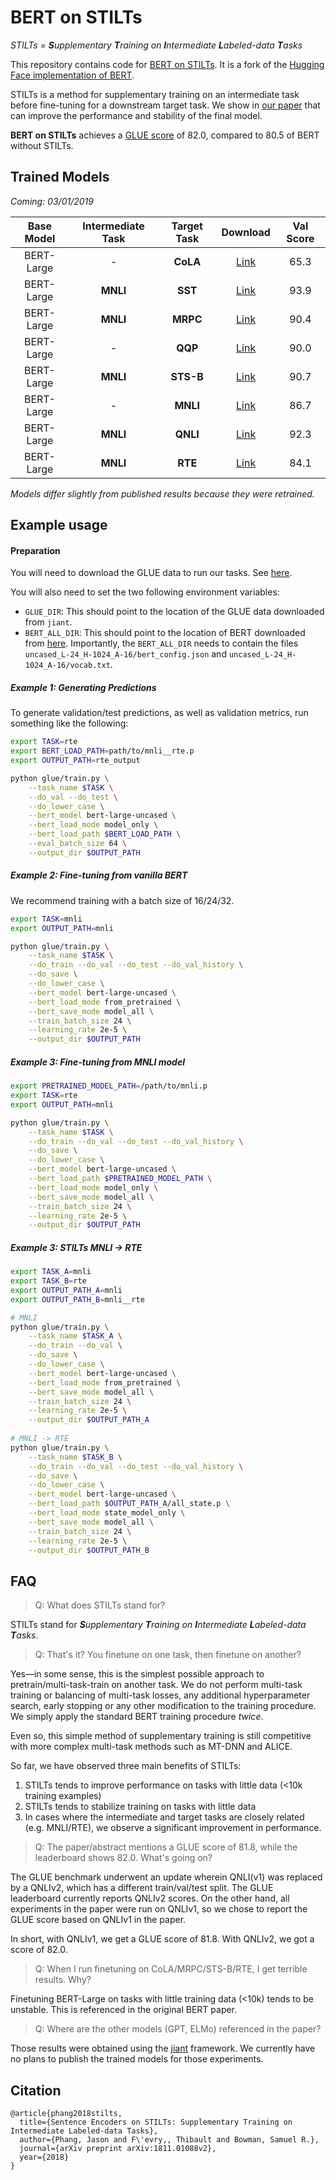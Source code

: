 # BERT on STILTs

*STILTs = **S**upplementary **T**raining on **I**ntermediate **L**abeled-data **T**asks*

This repository contains code for [BERT on STILTs](https://arxiv.org/abs/1811.01088v2). It is a fork of the [Hugging Face implementation of BERT](https://github.com/huggingface/pytorch-pretrained-BERT).

STILTs is a method for supplementary training on an intermediate task before fine-tuning for a downstream target task. We show in [our paper](https://arxiv.org/abs/1811.01088v2) that can improve the performance and stability of the final model.

**BERT on STILTs** achieves a [GLUE score](https://gluebenchmark.com/leaderboard) of 82.0, compared to 80.5 of BERT without STILTs.

## Trained Models

*Coming: 03/01/2019*

| Base Model | Intermediate Task | Target Task | Download | Val Score |
| :---: | :---: | :---: | :---: | :---: |
| BERT-Large   | -        | **CoLA**   | [Link](https://drive.google.com/file/d/1bYuvIrnYjI-22xd6koYdDlkgLMtN6Uey/view?usp=sharing) | 65.3 |
| BERT-Large   | **MNLI** | **SST**    | [Link](https://drive.google.com/file/d/1M0ubTzGO4oNC7szc6bRxMIf81iTWgAPL/view?usp=sharing) | 93.9 |
| BERT-Large   | **MNLI** | **MRPC**   | [Link](https://drive.google.com/file/d/1b0FdK-95yLk_P2ro009opSRX6GgwegGB/view?usp=sharing) | 90.4 |
| BERT-Large   | -        | **QQP**    | [Link](https://drive.google.com/file/d/1d5KMckz2txwYtE_wGL6g8591nGFw9Vid/view?usp=sharing) | 90.0 |
| BERT-Large   | **MNLI** | **STS-B**  | [Link](https://drive.google.com/file/d/1VWZbqFvM2myLoE2-uVh-KtAUmhgS9anb/view?usp=sharing) | 90.7 |
| BERT-Large   | -        | **MNLI**   | [Link](https://drive.google.com/file/d/1na4cULKs5qe9odhF0qA-x4H2ZZKXNl7N/view?usp=sharing) | 86.7 |
| BERT-Large   | **MNLI** | **QNLI**   | [Link](https://drive.google.com/file/d/1cHehR1PXxQ38UrKBdzwUCykZcKoIUeCv/view?usp=sharing) | 92.3 |
| BERT-Large   | **MNLI** | **RTE**    | [Link](https://drive.google.com/file/d/1YIYiqcBTXRCMh8gvKnGCO0mXuhR6PnKF/view?usp=sharing) | 84.1 |
 
*Models differ slightly from published results because they were retrained.*

## Example usage

#### Preparation

You will need to download the GLUE data to run our tasks. See [here](https://github.com/jsalt18-sentence-repl/jiant#downloading-data).

You will also need to set the two following environment variables:

* `GLUE_DIR`: This should point to the location of the GLUE data downloaded from `jiant`.
* `BERT_ALL_DIR`: This should point to the location of BERT downloaded from [here](https://storage.googleapis.com/bert_models/2018_10_18/uncased_L-24_H-1024_A-16.zip). Importantly, the `BERT_ALL_DIR` needs to contain the files `uncased_L-24_H-1024_A-16/bert_config.json` and `uncased_L-24_H-1024_A-16/vocab.txt`.

##### Example 1: Generating Predictions

To generate validation/test predictions, as well as validation metrics, run something like the following:

```bash
export TASK=rte
export BERT_LOAD_PATH=path/to/mnli__rte.p
export OUTPUT_PATH=rte_output

python glue/train.py \
    --task_name $TASK \
    --do_val --do_test \
    --do_lower_case \
    --bert_model bert-large-uncased \
    --bert_load_mode model_only \
    --bert_load_path $BERT_LOAD_PATH \
    --eval_batch_size 64 \
    --output_dir $OUTPUT_PATH
``` 

##### Example 2: Fine-tuning from vanilla BERT

We recommend training with a batch size of 16/24/32.

```bash
export TASK=mnli
export OUTPUT_PATH=mnli

python glue/train.py \
    --task_name $TASK \
    --do_train --do_val --do_test --do_val_history \
    --do_save \
    --do_lower_case \
    --bert_model bert-large-uncased \
    --bert_load_mode from_pretrained \
    --bert_save_mode model_all \
    --train_batch_size 24 \
    --learning_rate 2e-5 \
    --output_dir $OUTPUT_PATH
``` 


##### Example 3: Fine-tuning from MNLI model

```bash
export PRETRAINED_MODEL_PATH=/path/to/mnli.p
export TASK=rte
export OUTPUT_PATH=mnli

python glue/train.py \
    --task_name $TASK \
    --do_train --do_val --do_test --do_val_history \
    --do_save \
    --do_lower_case \
    --bert_model bert-large-uncased \
    --bert_load_path $PRETRAINED_MODEL_PATH \
    --bert_load_mode model_only \
    --bert_save_mode model_all \
    --train_batch_size 24 \
    --learning_rate 2e-5 \
    --output_dir $OUTPUT_PATH
``` 


##### Example 3: STILTs MNLI &rarr; RTE 

```bash
export TASK_A=mnli
export TASK_B=rte
export OUTPUT_PATH_A=mnli
export OUTPUT_PATH_B=mnli__rte

# MNLI
python glue/train.py \
    --task_name $TASK_A \
    --do_train --do_val \
    --do_save \
    --do_lower_case \
    --bert_model bert-large-uncased \
    --bert_load_mode from_pretrained \
    --bert_save_mode model_all \
    --train_batch_size 24 \
    --learning_rate 2e-5 \
    --output_dir $OUTPUT_PATH_A
    
# MNLI -> RTE
python glue/train.py \
    --task_name $TASK_B \
    --do_train --do_val --do_test --do_val_history \
    --do_save \
    --do_lower_case \
    --bert_model bert-large-uncased \
    --bert_load_path $OUTPUT_PATH_A/all_state.p \
    --bert_load_mode state_model_only \
    --bert_save_mode model_all \
    --train_batch_size 24 \
    --learning_rate 2e-5 \
    --output_dir $OUTPUT_PATH_B
``` 


## FAQ

> Q: What does STILTs stand for?

STILTs stand for ***S**upplementary **T**raining on **I**ntermediate **L**abeled-data **T**asks*.

> Q: That's it? You finetune on one task, then finetune on another?

Yes—in some sense, this is the simplest possible approach to pretrain/multi-task-train on another task. We do not perform multi-task training or balancing of multi-task losses, any additional hyperparameter search, early stopping or any other modification to the training procedure. We simply apply the standard BERT training procedure *twice*.

Even so, this simple method of supplementary training is still competitive with more complex multi-task methods such as MT-DNN and ALICE.

So far, we have observed three main benefits of STILTs:

1. STILTs tends to improve performance on tasks with little data (<10k training examples)
2. STILTs tends to stabilize training on tasks with little data
3. In cases where the intermediate and target tasks are closely related (e.g. MNLI/RTE), we observe a significant improvement in performance. 

> Q: The paper/abstract mentions a GLUE score of 81.8, while the leaderboard shows 82.0. What's going on?

The GLUE benchmark underwent an update wherein QNLI(v1) was replaced by a QNLIv2, which has a different train/val/test split. The GLUE leaderboard currently reports QNLIv2 scores. On the other hand, all experiments in the paper were run on QNLIv1, so we chose to report the GLUE score based on QNLIv1 in the paper.

In short, with QNLIv1, we get a GLUE score of 81.8. With QNLIv2, we got a score of 82.0.

> Q: When I run finetuning on CoLA/MRPC/STS-B/RTE, I get terrible results. Why?

Finetuning BERT-Large on tasks with little training data (<10k) tends to be unstable. This is referenced in the original BERT paper.

> Q: Where are the other models (GPT, ELMo) referenced in the paper?

Those results were obtained using the [jiant](https://github.com/jsalt18-sentence-repl/jiant) framework. We currently have no plans to publish the trained models for those experiments.  

## Citation

```
@article{phang2018stilts,
  title={Sentence Encoders on STILTs: Supplementary Training on Intermediate Labeled-data Tasks},
  author={Phang, Jason and F\'evry,, Thibault and Bowman, Samuel R.},
  journal={arXiv preprint arXiv:1811.01088v2},
  year={2018}
}
```